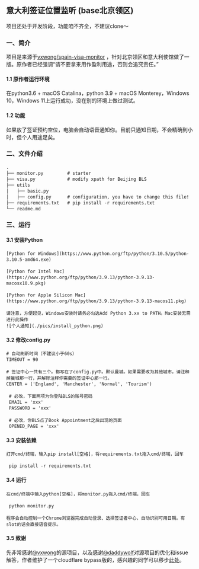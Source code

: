  ## 意大利签证位置监听 (base北京领区)
 项目还处于开发阶段，功能咱不齐全，不建议clone～
 ### 一、简介
 项目是来源于[vxwong/spain-visa-monitor](https://github.com/vxwong/spain-visa-monitor) ，针对北京领区和意大利使馆做了一版。原作者已经强调“请不要拿来用作盈利用途，否则会追究责任。”
 
 #### 1.1 原作者运行环境
 在python3.6 + macOS Catalina，python 3.9 + macOS Monterey，Windows 10，Windows 11上运行成功，没在别的环境上做过测试。
 
 #### 1.2 功能
 
 如果放了签证预约空位，电脑会自动语音通知你。目前只通知日期，不会精确到小时，但个人用途足矣。
 
 
 ### 二、文件介绍
 ```text
 .
 ├── monitor.py         # starter
 ├── visa.py            # modify xpath for Beijing BLS
 ├── utils
 │   ├── basic.py       
 │   ├── config.py      # configuration, you have to change this file!
 ├── requirements.txt   # pip install -r requirements.txt
 └── readme.md
 ```
 
 ### 三、运行
 
 #### 3.1 安装Python
 
    [Python for Windows](https://www.python.org/ftp/python/3.10.5/python-3.10.5-amd64.exe)
 
    [Python for Intel Mac](https://www.python.org/ftp/python/3.9.13/python-3.9.13-macosx10.9.pkg)
 
    [Python for Apple Silicon Mac](https://www.python.org/ftp/python/3.9.13/python-3.9.13-macos11.pkg)
 
    请注意，方便起见，Windows安装时请务必勾选Add Python 3.xx to PATH。Mac安装无需进行此操作
    ![个人通知](./pics/install_python.png)
 
 #### 3.2 修改config.py
 
    # 自动刷新时间（不建议小于60s）
    TIMEOUT = 90
    
    # 签证中心一共有三个。都写在了config.py中。默认曼城。如果需要改为其他城市，请注释掉曼城那一行，并解除注释你需要的签证中心那一行。
    CENTER = ('England', 'Manchester', 'Normal', 'Tourism')
 
     # 必改，下面两项为你登陆BLS的账号密码
     EMAIL = 'xxx' 
     PASSWORD = 'xxx' 
     
     # 必改，你BLS点了Book Appointment之后出现的页面
     OPENED_PAGE = 'xxx'
 
 #### 3.3 安装依赖
    
    打开cmd/终端，输入pip install[空格]，将requirements.txt拖入cmd/终端，回车
    
     pip install -r requirements.txt
 
 #### 3.4 运行
    
    在cmd/终端中输入python[空格]，将monitor.py拖入cmd/终端，回车

     python monitor.py

    程序会自动控制一个Chrome浏览器完成自动登录、选择签证者中心，自动识别可用日期。有slot的话会直接语音提示。
    
 #### 3.5 致谢   
 
 先非常感谢[@vxwong](https://github.com/vxwong)的源项目，以及感谢[@daddywolf](https://github.com/daddywolf)对源项目的优化和issue解答，作者维护了一个cloudflare bypass版的，感兴趣的同学可以移步[此处](https://github.com/daddywolf/spain-visa-monitor-cloudflare-bypass)。


